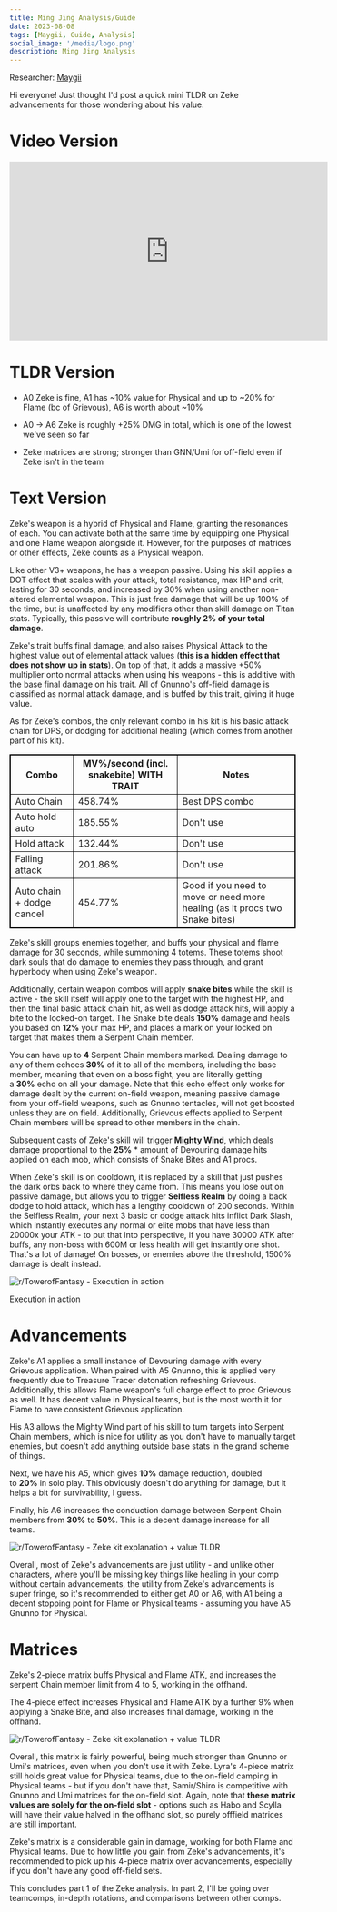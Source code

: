 ```yaml
---
title: Ming Jing Analysis/Guide
date: 2023-08-08
tags: [Maygii, Guide, Analysis]
social_image: '/media/logo.png'
description: Ming Jing Analysis 
---
```

Researcher: [Maygii](https://maygi.carrd.co/)

Hi everyone! Just thought I'd post a quick mini TLDR on Zeke advancements for those wondering about his value.

Video Version
=============
<iframe width="560" height="315" src="https://www.youtube.com/embed/gofAmx3N_pM" title="YouTube video player" frameborder="0" allow="accelerometer; autoplay; clipboard-write; encrypted-media; gyroscope; picture-in-picture; web-share" allowfullscreen></iframe>

TLDR Version
============

- A0 Zeke is fine, A1 has ~10% value for Physical and up to ~20% for Flame (bc of Grievous), A6 is worth about ~10%

- A0 -> A6 Zeke is roughly +25% DMG in total, which is one of the lowest we've seen so far

- Zeke matrices are strong; stronger than GNN/Umi for off-field even if Zeke isn't in the team

Text Version
============

Zeke's weapon is a hybrid of Physical and Flame, granting the resonances of each. You can activate both at the same time by equipping one Physical and one Flame weapon alongside it. However, for the purposes of matrices or other effects, Zeke counts as a Physical weapon.

Like other V3+ weapons, he has a weapon passive. Using his skill applies a DOT effect that scales with your attack, total resistance, max HP and crit, lasting for 30 seconds, and increased by 30% when using another non-altered elemental weapon. This is just free damage that will be up 100% of the time, but is unaffected by any modifiers other than skill damage on Titan stats. Typically, this passive will contribute **roughly 2% of your total damage**.

Zeke's trait buffs final damage, and also raises Physical Attack to the highest value out of elemental attack values (**this is a hidden effect that does not show up in stats**). On top of that, it adds a massive +50% multiplier onto normal attacks when using his weapons - this is additive with the base final damage on his trait. All of Gnunno's off-field damage is classified as normal attack damage, and is buffed by this trait, giving it huge value.

As for Zeke's combos, the only relevant combo in his kit is his basic attack chain for DPS, or dodging for additional healing (which comes from another part of his kit).

<style>
table {
    border-collapse: collapse;
}
table, th, td {
   border: 1.5px solid black;
}
blockquote {
    border-left: solid blue;
    padding-left: 10px;
}
</style>

| Combo | MV%/second (incl. snakebite) WITH TRAIT | Notes |
| --- | --- | --- |
| Auto Chain | 458.74% | Best DPS combo |
| Auto hold auto | 185.55% | Don't use |
| Hold attack | 132.44% | Don't use |
| Falling attack | 201.86% | Don't use |
| Auto chain + dodge cancel | 454.77% | Good if you need to move or need more healing (as it procs two Snake bites) |

Zeke's skill groups enemies together, and buffs your physical and flame damage for 30 seconds, while summoning 4 totems. These totems shoot dark souls that do damage to enemies they pass through, and grant hyperbody when using Zeke's weapon.

Additionally, certain weapon combos will apply **snake bites** while the skill is active - the skill itself will apply one to the target with the highest HP, and then the final basic attack chain hit, as well as dodge attack hits, will apply a bite to the locked-on target. The Snake bite deals **150%** damage and heals you based on **12%** your max HP, and places a mark on your locked on target that makes them a Serpent Chain member.

You can have up to **4** Serpent Chain members marked. Dealing damage to any of them echoes **30%** of it to all of the members, including the base member, meaning that even on a boss fight, you are literally getting a **30%** echo on all your damage. Note that this echo effect only works for damage dealt by the current on-field weapon, meaning passive damage from your off-field weapons, such as Gnunno tentacles, will not get boosted unless they are on field. Additionally, Grievous effects applied to Serpent Chain members will be spread to other members in the chain.

Subsequent casts of Zeke's skill will trigger **Mighty Wind**, which deals damage proportional to the **25%** * amount of Devouring damage hits applied on each mob, which consists of Snake Bites and A1 procs.

When Zeke's skill is on cooldown, it is replaced by a skill that just pushes the dark orbs back to where they came from. This means you lose out on passive damage, but allows you to trigger **Selfless Realm** by doing a back dodge to hold attack, which has a lengthy cooldown of 200 seconds. Within the Selfless Realm, your next 3 basic or dodge attack hits inflict Dark Slash, which instantly executes any normal or elite mobs that have less than 20000x your ATK - to put that into perspective, if you have 30000 ATK after buffs, any non-boss with 600M or less health will get instantly one shot. That's a lot of damage! On bosses, or enemies above the threshold, 1500% damage is dealt instead.



![r/TowerofFantasy - Execution in action](https://preview.redd.it/zeke-kit-explanation-value-tldr-v0-n1sup8tpxxgb1.png?width=845&format=png&auto=webp&s=2cf808ddebe36b53384a0db4d368b7b0b4e337cc)


Execution in action

Advancements
============

Zeke's A1 applies a small instance of Devouring damage with every Grievous application. When paired with A5 Gnunno, this is applied very frequently due to Treasure Tracer detonation refreshing Grievous. Additionally, this allows Flame weapon's full charge effect to proc Grievous as well. It has decent value in Physical teams, but is the most worth it for Flame to have consistent Grievous application.

His A3 allows the Mighty Wind part of his skill to turn targets into Serpent Chain members, which is nice for utility as you don't have to manually target enemies, but doesn't add anything outside base stats in the grand scheme of things.

Next, we have his A5, which gives **10%** damage reduction, doubled to **20%** in solo play. This obviously doesn't do anything for damage, but it helps a bit for survivability, I guess.

Finally, his A6 increases the conduction damage between Serpent Chain members from **30%** to **50%**. This is a decent damage increase for all teams.


![r/TowerofFantasy - Zeke kit explanation + value TLDR](https://preview.redd.it/zeke-kit-explanation-value-tldr-v0-owq57w7cyxgb1.png?width=919&format=png&auto=webp&s=42803ae76e1b5033b1e97d0a692538757c5e6145)



Overall, most of Zeke's advancements are just utility - and unlike other characters, where you'll be missing key things like healing in your comp without certain advancements, the utility from Zeke's advancements is super fringe, so it's recommended to either get A0 or A6, with A1 being a decent stopping point for Flame or Physical teams - assuming you have A5 Gnunno for Physical.

Matrices
========

Zeke's 2-piece matrix buffs Physical and Flame ATK, and increases the serpent Chain member limit from 4 to 5, working in the offhand.

The 4-piece effect increases Physical and Flame ATK by a further 9% when applying a Snake Bite, and also increases final damage, working in the offhand.


![r/TowerofFantasy - Zeke kit explanation + value TLDR](https://preview.redd.it/zeke-kit-explanation-value-tldr-v0-fuwf2rj5yxgb1.png?width=1004&format=png&auto=webp&s=6b62b3e4b191013e72c490ad4c77737c191358da)



Overall, this matrix is fairly powerful, being much stronger than Gnunno or Umi's matrices, even when you don't use it with Zeke. Lyra's 4-piece matrix still holds great value for Physical teams, due to the on-field camping in Physical teams - but if you don't have that, Samir/Shiro is competitive with Gnunno and Umi matrices for the on-field slot. Again, note that **these matrix values are solely for the on-field slot** - options such as Habo and Scylla will have their value halved in the offhand slot, so purely offfield matrices are still important.

Zeke's matrix is a considerable gain in damage, working for both Flame and Physical teams. Due to how little you gain from Zeke's advancements, it's recommended to pick up his 4-piece matrix over advancements, especially if you don't have any good off-field sets.

This concludes part 1 of the Zeke analysis. In part 2, I'll be going over teamcomps, in-depth rotations, and comparisons between other comps.

